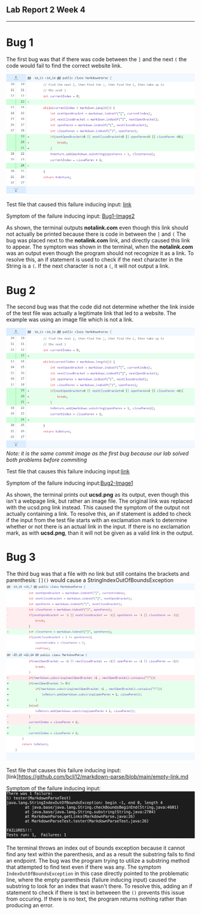 ## Lab Report 2 Week 4 ##
-------------------------

# Bug 1 #

The first bug was that if there was code between the ```]``` and the next ```(``` the code would fail to find the correct website link.

![Bug1-Image1](bug1-markdown-parse-week4-cse15l.PNG)

Test file that caused this failure inducing input: [link](https://github.com/bcli12/markdown-parse/blob/main/text-inbetween.md)

Symptom of the failure inducing input:
[Bug1-Image2](bug1-markdown-parse-week4-cse15l-terminal.PNG)

As shown, the terminal outputs **notalink.com** even though this link should not actually be printed because there is code in between the ```]``` and ```(```
The bug was placed next to the **notalink.com** link, and directly caused this link to appear. The symptom was shown in the terminal, when the **notalink.com** was an output even though the program should not recognize it as a link.
To resolve this, an if statement is used to check if the next character in the String is a ```(```. If the next character is not a ```(```, it will not output a link.

# Bug 2 #

The second bug was that the code did not determine whether the link inside of the test file was actually a legitimate link that led to a website. The example was using an image file which is not a link.

![Bug1-Image1](bug1-markdown-parse-week4-cse15l.PNG)
*Note: it is the same commit image as the first bug because our lab solved both problems before commiting*

Test file that causes this failure inducing input:[link](https://github.com/bcli12/markdown-parse/blob/main/image-file.md)

Symptom of the failure inducing input:[Bug2-Image1](bug2-markdown-parse-week4-cse15l-terminal)

As shown, the terminal prints out **ucsd.png** as its output, even though this isn't a webpage link, but rather an image file. The original link was replaced with the ucsd.png link instead. This caused the symptom of the output not actually containing a link. 
To resolve this, an if statement is added to check if the input from the test file starts with an exclamation mark to determine whether or not there is an actual link in the input. If there is no exclamation mark, as with **ucsd.png**, than it will not be given as a valid link in the output.

# Bug 3 #

The third bug was that a file with no link but still contains the brackets and parenthesis: ```[]()``` would cause a StringIndexOutOfBoundsException 
![Bug3-Image1](bug3-markdown-parse-week4-cse15l.PNG)

Test file that causes this failure inducing input:[link]https://github.com/bcli12/markdown-parse/blob/main/empty-link.md

Symptom of the failure inducing input:
![Bug3-Image2](bug3-markdown-parse-week4-cse15l-terminal.PNG)

The terminal throws an index out of bounds exception because it cannot find any text within the parenthesis, and as a result the substring fails to find an endpoint. The bug was the program trying to utilize a substring method that attempted to find text even if there was any. The symptom ```IndexOutOfBoundsException``` in this case directly pointed to the problematic line, where the empty parenthesis (failure inducing input) caused the substring to look for an index that wasn't there.
To resolve this, adding an if statement to check if there is text in betweeen the ```()``` prevents this issue from occuring. If there is no text, the program returns nothing rather than producing an error. 